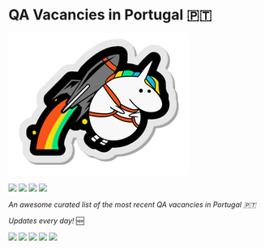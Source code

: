 QA Vacancies in Portugal :portugal:
===================================

![](docs/img/my_unicorn.png)

![](https://img.shields.io/static/v1?label=%F0%9F%8C%9F&message=If%20Useful&style=style=flat&color=BC4E99)
![](https://img.shields.io/github/stars/sergiomartins8/qa-vacancies-in-portugal)
![](https://img.shields.io/github/forks/sergiomartins8/qa-vacancies-in-portugal)
![](https://img.shields.io/badge/-sergiomartins8-blue?logo=Linkedin&logoColor=white&link=https://www.linkedin.com/in/sergiomartins8/)



_An awesome curated list of the most recent QA vacancies in Portugal :portugal:_

_Updates every day!_ 🆕

![](https://img.shields.io/github/v/release/sergiomartins8/qa-vacancies-in-portugal)
![](https://github.com/sergiomartins8/qa-vacancies-in-portugal/workflows/release/badge.svg)
![](https://img.shields.io/github/issues/sergiomartins8/qa-vacancies-in-portugal)
![](https://img.shields.io/github/contributors/sergiomartins8/qa-vacancies-in-portugal)
![](https://img.shields.io/github/license/sergiomartins8/qa-vacancies-in-portugal)